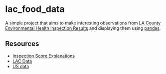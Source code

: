 lac_food_data
=============

A simple project that aims to make interesting observations from [LA County][1] [Environmental Health Inspection Results][2] and displaying them using [pandas][3].


Resources
---------
* [Inspection Score Explanations](http://publichealth.lacounty.gov/eh/misc/ehpost.htm)
* [LAC Data](https://data.lacounty.gov)
* [US data](https://www.data.gov/)




[1]: https://data.lacounty.gov/	"LA County"
[2]: https://data.lacounty.gov/api/views/b9ey-v6ni/rows.csv?accessType=DOWNLOAD
[3]: http://pandas.pydata.org/  "pandas"
